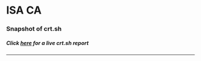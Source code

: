 # ISA CA
### Snapshot of crt.sh
##### Click [here](https://crt.sh/?q=052BEBBDCD5C847BFA0F6FB0EA2246B55BA9EE55E02A2D480B87FC2F342C8443) for a live crt.sh report

---
